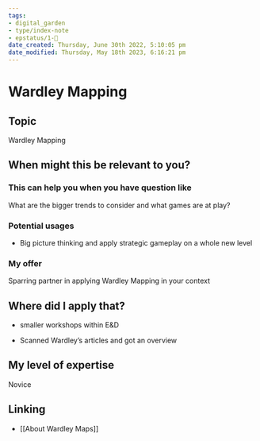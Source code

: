 ```yaml
---
tags: 
- digital_garden
- type/index-note
- epstatus/1-🌱
date_created: Thursday, June 30th 2022, 5:10:05 pm
date_modified: Thursday, May 18th 2023, 6:16:21 pm
---
```

# Wardley Mapping
## Topic

Wardley Mapping

## When might this be relevant to you?

### This can help you when you have question like

What are the bigger trends to consider and what games are at play?

### Potential usages

-   Big picture thinking and apply strategic gameplay on a whole new level
    

### My offer

Sparring partner in applying Wardley Mapping in your context

## Where did I apply that?

-   smaller workshops within E&D
    
-   Scanned Wardley’s articles and got an overview
    

## My level of expertise

Novice

## Linking
+ [[About Wardley Maps]]